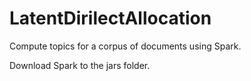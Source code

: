 # LatentDirilectAllocation
Compute topics for a corpus of documents using Spark.

Download Spark to the jars folder.
